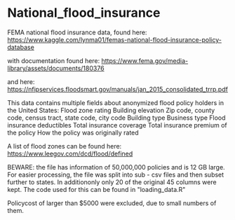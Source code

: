# National_flood_insurance

FEMA national flood insurance data, found here: 
https://www.kaggle.com/lynma01/femas-national-flood-insurance-policy-database

with documentation found here:
https://www.fema.gov/media-library/assets/documents/180376

and here: 
https://nfipservices.floodsmart.gov/manuals/jan_2015_consolidated_trrp.pdf

This data contains multiple fields about anonymized flood policy holders in the United States:
    Flood zone rating
    Building elevation
    Zip code, county code, census tract, state code, city code
    Building type
    Business type
    Flood insurance deductibles
    Total insurance coverage
    Total insurance premium of the policy
    How the policy was originally rated

A list of flood zones can be found here: 
https://www.leegov.com/dcd/flood/defined




BEWARE: the file has information of 50,000,000 policies and is 12 GB large. 
For easier processing, the file was split into sub - csv files and then  subset further to states. In additiononly only 20 of the original 45 columns were kept.
The code used for this can be found in 
"loading_data.R" 


Policycost of larger than $5000 were excluded, due to small numbers of them. 




